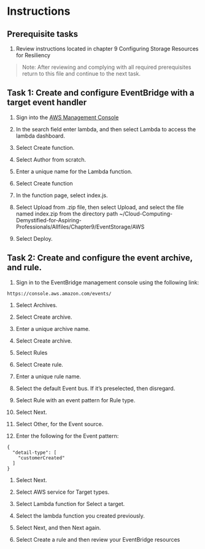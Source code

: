 # Instructions

## Prerequisite tasks

1. Review instructions located in chapter 9 Configuring Storage Resources for Resiliency
> Note: After reviewing and complying with all required prerequisites return to this file and continue to the next task.

## Task 1: Create and configure EventBridge with a target event handler

1.	Sign into the [AWS Management Console](https://console.aws.amazon.com/console/)

1.	In the search field enter lambda, and then select Lambda to access the lambda dashboard.

1.	Select Create function.

1.	Select Author from scratch.

1.	Enter a unique name for the Lambda function.

1.	Select Create function

1.	In the function page, select index.js.

1.	Select Upload from .zip file, then select Upload, and select the file named index.zip from the directory path ~/Cloud-Computing-Demystified-for-Aspiring-Professionals/Allfiles/Chapter9/EventStorage/AWS

1.	Select Deploy.

## Task 2: Create and configure the event archive, and rule.
1.	Sign in to the EventBridge management console using the following link:
```
https://console.aws.amazon.com/events/
```
1.	Select Archives.

1.	Select Create archive.

1.	Enter a unique archive name.

1.	Select Create archive.

1.	Select Rules

1.	Select Create rule.

1.	Enter a unique rule name.

1.	Select the default Event bus. If it’s preselected, then disregard.

1.	Select Rule with an event pattern for Rule type.

1.	Select Next.

1.	Select Other, for the Event source.

1.	Enter the following for the Event pattern:
```
{
  "detail-type": [
    "customerCreated"
  ]
}
```
1.	Select Next.

1.	Select AWS service for Target types.

1.	Select Lambda function for Select a target.

1.	Select the lambda function you created previously.

1.	Select Next, and then Next again.

1.	Select Create a rule and then review your EventBridge resources
